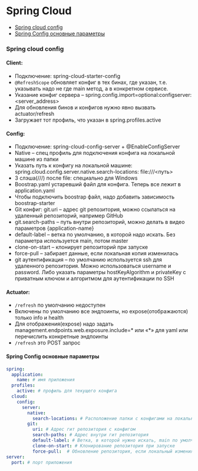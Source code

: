 # Spring Cloud

* [Spring cloud config](#spring-cloud-config)
* [Spring Config основные параметры](#spring-config-основные-параметры)

### Spring cloud config

#### Client:
* Подключение: spring-cloud-starter-config
* `@RefreshScope` обновляет конфиг в тех бинах, где указан, т.е. указывать надо не где main метод, а в конкретном сервисе.
* Указание конфиг сервера – spring.config.import=optional:configserver:<server_address>
* Для обновления бинов и конфигов нужно явно вызвать actuator/refresh
* Загружает тот профиль, что указан в spring.profiles.active

#### Config:
* Подключение: spring-cloud-config-server + @EnableConfigServer
* Native – спец профиль для подключения конфига на локальной машине из папки
* Указать путь к конфигу на локальной машине: spring.cloud.config.server.native.search-locations: file:///<путь>
* 3 слэша(///) после file: специально для Windows
* Boostrap.yaml устаревший файл для конфига. Теперь все лежит в application.yaml
* Чтобы подключить boostrap файл, надо добавить зависимость boostrap-starter
* Git конфиг: git.uri – адрес git репозитория, можно ссылаться на удаленный репозиторий, например GitHub
* git.search-paths – путь внутри репозиторий, можно делать в видео параметров {application-name}
* default-label – ветка по умолчанию, в которой надо искать. Без параметра используется main, потом master
* clone-on-start – клонирует репозиторий при запуске
* force-pull – забирает данные, если локальная копия изменилась
* git аутентификация – по умолчанию используется ssh для удаленного репозитория. Можно использоваться username и password. Либо указать параметры hostKeyAlgorithm и privateKey с приватным ключом и алгоритмом для аутентификации по SSH

#### Actuator:
* `/refresh` по умолчанию недоступен
* Включены по умолчанию все эндпоинты, но expose(отображаются) только info и health
* Для отображения(expose) надо задать management.endpoints.web.exposure.include=* или «*» для yaml или перечислить конкретные эндпоинты
* `/refresh` это POST запрос

#### Spring Config основные параметры
```yaml
spring:
  application:
    name: # имя приложения
  profiles:
    active: # профиль для текущего конфига
  cloud:
    config:
      server:
        native:
          search-locations: # Расположение папки с конфигами на локальной машине для Config Server
        git:
          uri: # Адрес гит репозитория с конфигом
          search-paths: # Адрес внутри гит репозитория
          default-label: # Ветка, в которой нужно искать, main по умолчанию, потом master
          clone-on-start: # Клонирование репозитория при запуске
          force-pull:  # Обновление репозитория, если локальный изменился
server:
  port: # порт приложения
```

